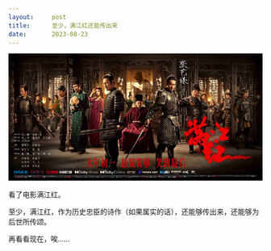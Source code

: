 ```yaml
---
layout:     post
title:      至少，满江红还能传出来
date:       2023-08-23
---
```

![满江红电影](/images/202308/river-red.jpeg)

看了电影满江红。

至少，满江红，作为历史忠臣的诗作（如果属实的话），还能够传出来，还能够为后世所传颂。

再看看现在，唉……